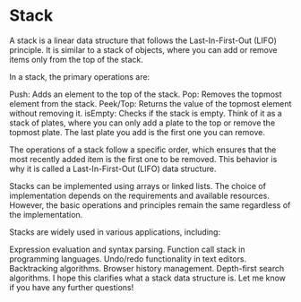 # Stack

A stack is a linear data structure that follows the Last-In-First-Out (LIFO) principle. It is similar to a stack of objects, where you can add or remove items only from the top of the stack.

In a stack, the primary operations are:

Push: Adds an element to the top of the stack.
Pop: Removes the topmost element from the stack.
Peek/Top: Returns the value of the topmost element without removing it.
isEmpty: Checks if the stack is empty.
Think of it as a stack of plates, where you can only add a plate to the top or remove the topmost plate. The last plate you add is the first one you can remove.

The operations of a stack follow a specific order, which ensures that the most recently added item is the first one to be removed. This behavior is why it is called a Last-In-First-Out (LIFO) data structure.

Stacks can be implemented using arrays or linked lists. The choice of implementation depends on the requirements and available resources. However, the basic operations and principles remain the same regardless of the implementation.

Stacks are widely used in various applications, including:

Expression evaluation and syntax parsing.
Function call stack in programming languages.
Undo/redo functionality in text editors.
Backtracking algorithms.
Browser history management.
Depth-first search algorithms.
I hope this clarifies what a stack data structure is. Let me know if you have any further questions!